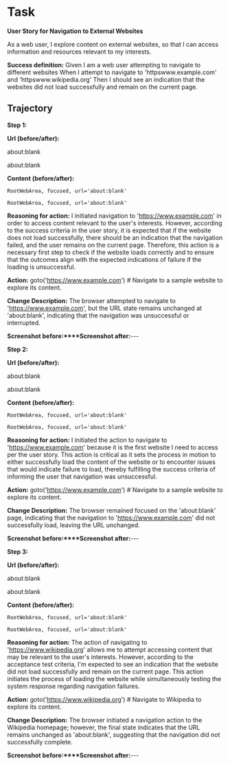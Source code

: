 # Task

**User Story for Navigation to External Websites**

As a web user,
I explore content on external websites,
so that I can access information and resources relevant to my interests.

**Success definition:** Given I am a web user attempting to navigate to different websites
When I attempt to navigate to 'httpswww.example.com' and 'httpswww.wikipedia.org'
Then I should see an indication that the websites did not load successfully and remain on the current page.

## Trajectory

**Step 1:**

**Url (before/after):** 

about:blank

about:blank

**Content (before/after):** 

```
RootWebArea, focused, url='about:blank'
```


```
RootWebArea, focused, url='about:blank'
```
**Reasoning for action:** I initiated navigation to 'https://www.example.com' in order to access content relevant to the user's interests. However, according to the success criteria in the user story, it is expected that if the website does not load successfully, there should be an indication that the navigation failed, and the user remains on the current page. Therefore, this action is a necessary first step to check if the website loads correctly and to ensure that the outcomes align with the expected indications of failure if the loading is unsuccessful.

**Action:** goto('https://www.example.com') # Navigate to a sample website to explore its content.

**Change Description:** The browser attempted to navigate to 'https://www.example.com', but the URL state remains unchanged at 'about:blank', indicating that the navigation was unsuccessful or interrupted.

**Screenshot before:****Screenshot after:**---

**Step 2:**

**Url (before/after):** 

about:blank

about:blank

**Content (before/after):** 

```
RootWebArea, focused, url='about:blank'
```


```
RootWebArea, focused, url='about:blank'
```
**Reasoning for action:** I initiated the action to navigate to 'https://www.example.com' because it is the first website I need to access per the user story. This action is critical as it sets the process in motion to either successfully load the content of the website or to encounter issues that would indicate failure to load, thereby fulfilling the success criteria of informing the user that navigation was unsuccessful.

**Action:** goto('https://www.example.com') # Navigate to a sample website to explore its content.

**Change Description:** The browser remained focused on the 'about:blank' page, indicating that the navigation to 'https://www.example.com' did not successfully load, leaving the URL unchanged.

**Screenshot before:****Screenshot after:**---

**Step 3:**

**Url (before/after):** 

about:blank

about:blank

**Content (before/after):** 

```
RootWebArea, focused, url='about:blank'
```


```
RootWebArea, focused, url='about:blank'
```
**Reasoning for action:** The action of navigating to 'https://www.wikipedia.org' allows me to attempt accessing content that may be relevant to the user's interests. However, according to the acceptance test criteria, I'm expected to see an indication that the website did not load successfully and remain on the current page. This action initiates the process of loading the website while simultaneously testing the system response regarding navigation failures.

**Action:** goto('https://www.wikipedia.org') # Navigate to Wikipedia to explore its content.

**Change Description:** The browser initiated a navigation action to the Wikipedia homepage; however, the final state indicates that the URL remains unchanged as 'about:blank', suggesting that the navigation did not successfully complete.

**Screenshot before:****Screenshot after:**---

